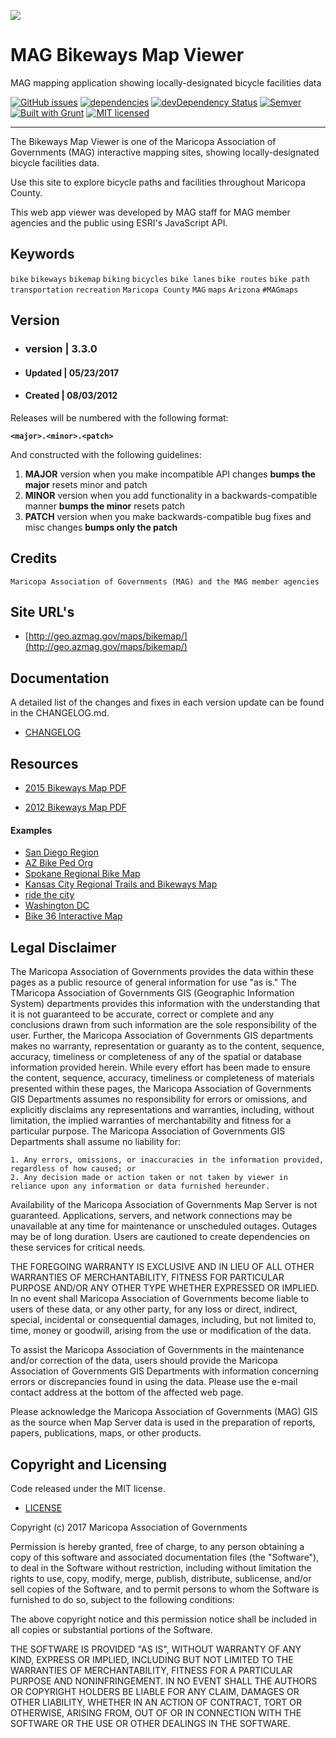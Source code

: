 ![](http://geo.azmag.gov/maps/readonaz/app/resources/img/maglogo_black.png)

# MAG Bikeways Map Viewer
MAG mapping application showing locally-designated bicycle facilities data

[![GitHub issues](https://img.shields.io/github/issues/AZMAG/map-Bikeways.svg)](https://github.com/AZMAG/map-Bikeways/issues)
[![dependencies](https://david-dm.org/AZMAG/map-Bikeways.png)](https://david-dm.org/AZMAG/map-Bikeways)
[![devDependency Status](https://david-dm.org/AZMAG/map-Bikeways/dev-status.png)](https://david-dm.org/AZMAG/map-Bikeways)
[![Semver](http://img.shields.io/SemVer/2.0.0.png)](http://semver.org/spec/v2.0.0.html)
[![Built with Grunt](https://cdn.gruntjs.com/builtwith.png)](http://gruntjs.com/)
[![MIT licensed](https://img.shields.io/badge/license-MIT-blue.svg)](https://opensource.org/licenses/MIT)

***********************************************************************************************************

The Bikeways Map Viewer is one of the Maricopa Association of Governments (MAG) interactive mapping sites, showing locally-designated bicycle facilities data.

Use this site to explore bicycle paths and facilities throughout Maricopa County.

This web app viewer was developed by MAG staff for MAG member agencies and the public using ESRI's JavaScript API.

## Keywords ##

`bike` `bikeways` `bikemap` `biking` `bicycles` `bike lanes` `bike routes` `bike path` `transportation` `recreation` `Maricopa County` `MAG` `maps` `Arizona` `#MAGmaps`

## Version ##

* ### version | 3.3.0 ###

* #### Updated | 05/23/2017 ####

* #### Created | 08/03/2012 ####

Releases will be numbered with the following format:

**`<major>.<minor>.<patch>`**

And constructed with the following guidelines:

1. **MAJOR** version when you make incompatible API changes **bumps the major** resets minor and patch
2. **MINOR** version when you add functionality in a backwards-compatible manner **bumps the minor** resets patch
3. **PATCH** version when you make backwards-compatible bug fixes and misc changes **bumps only the patch**

## Credits ##

`Maricopa Association of Governments (MAG) and the MAG member agencies`

## Site URL's ##

* [http://geo.azmag.gov/maps/bikemap/](http://geo.azmag.gov/maps/bikemap/)

## Documentation ##

A detailed list of the changes and fixes in each version update can be found in the CHANGELOG.md.

* [CHANGELOG](CHANGELOG.md)

## Resources ##

* [2015 Bikeways Map PDF](https://www.azmag.gov/Documents/MAG_2015-10-21_Bike-Pathways-Map.pdf)

* [2012 Bikeways Map PDF](http://www.azmag.gov/Documents/MAG_2012-10-19_Bike-Pathways-Map.pdf)

#### Examples ####

* [San Diego Region](http://gis1.sandag.org/BikeMap2016/index.html)
* [AZ Bike Ped Org](http://www.azbikeped.org/)
* [Spokane Regional Bike Map](https://www.arcgis.com/home/webmap/viewer.html?webmap=a9c8901a015b4aea8c5e23a927a7fc41)
* [Kansas City Regional Trails and Bikeways Map](http://marc-gis.maps.arcgis.com/home/webmap/viewer.html?webmap=c0328d965cf44a10bfb710f3014619ac&extent=-94.837,38.9196,-94.33,39.1809)
* [ride the city](http://www.ridethecity.com/dc#)
* [Washington DC](http://washcycle.typepad.com/bikemap/)
* [Bike 36 Interactive Map](http://36commutingsolutions.org/commuting-us-36/commute-options/bikewalk/bikelinks-36/)

## Legal Disclaimer ##

The Maricopa Association of Governments provides the data within these pages as a public resource of general information for use "as is." The TMaricopa Association of Governments GIS (Geographic Information System) departments provides this information with the understanding that it is not guaranteed to be accurate, correct or complete and any conclusions drawn from such information are the sole responsibility of the user. Further, the Maricopa Association of Governments GIS departments makes no warranty, representation or guaranty as to the content, sequence, accuracy, timeliness or completeness of any of the spatial or database information provided herein. While every effort has been made to ensure the content, sequence, accuracy, timeliness or completeness of materials presented within these pages, the Maricopa Association of Governments GIS Departments assumes no responsibility for errors or omissions, and explicitly disclaims any representations and warranties, including, without limitation, the implied warranties of merchantability and fitness for a particular purpose. The Maricopa Association of Governments GIS Departments shall assume no liability for:

    1. Any errors, omissions, or inaccuracies in the information provided, regardless of how caused; or
    2. Any decision made or action taken or not taken by viewer in reliance upon any information or data furnished hereunder.

Availability of the Maricopa Association of Governments Map Server is not guaranteed. Applications, servers, and network connections may be unavailable at any time for maintenance or unscheduled outages. Outages may be of long duration. Users are cautioned to create dependencies on these services for critical needs.

THE FOREGOING WARRANTY IS EXCLUSIVE AND IN LIEU OF ALL OTHER WARRANTIES OF MERCHANTABILITY, FITNESS FOR PARTICULAR PURPOSE AND/OR ANY OTHER TYPE WHETHER EXPRESSED OR IMPLIED. In no event shall Maricopa Association of Governments become liable to users of these data, or any other party, for any loss or direct, indirect, special, incidental or consequential damages, including, but not limited to, time, money or goodwill, arising from the use or modification of the data.

To assist the Maricopa Association of Governments in the maintenance and/or correction of the data, users should provide the Maricopa Association of Governments GIS Departments with information concerning errors or discrepancies found in using the data. Please use the e-mail contact address at the bottom of the affected web page.

Please acknowledge the Maricopa Association of Governments (MAG) GIS as the source when Map Server data is used in the preparation of reports, papers, publications, maps, or other products.

## Copyright and Licensing ##

Code released under the MIT license.

* [LICENSE](LICENSE)

Copyright (c) 2017 Maricopa Association of Governments

Permission is hereby granted, free of charge, to any person obtaining a copy of this software and associated documentation files (the "Software"), to deal in the Software without restriction, including without limitation the rights to use, copy, modify, merge, publish, distribute, sublicense, and/or sell copies of the Software, and to permit persons to whom the Software is furnished to do so, subject to the following conditions:

The above copyright notice and this permission notice shall be included in all copies or substantial portions of the Software.

THE SOFTWARE IS PROVIDED "AS IS", WITHOUT WARRANTY OF ANY KIND, EXPRESS OR IMPLIED, INCLUDING BUT NOT LIMITED TO THE WARRANTIES OF MERCHANTABILITY, FITNESS FOR A PARTICULAR PURPOSE AND NONINFRINGEMENT. IN NO EVENT SHALL THE AUTHORS OR COPYRIGHT HOLDERS BE LIABLE FOR ANY CLAIM, DAMAGES OR OTHER LIABILITY, WHETHER IN AN ACTION OF CONTRACT, TORT OR OTHERWISE, ARISING FROM, OUT OF OR IN CONNECTION WITH THE SOFTWARE OR THE USE OR OTHER DEALINGS IN THE SOFTWARE.

